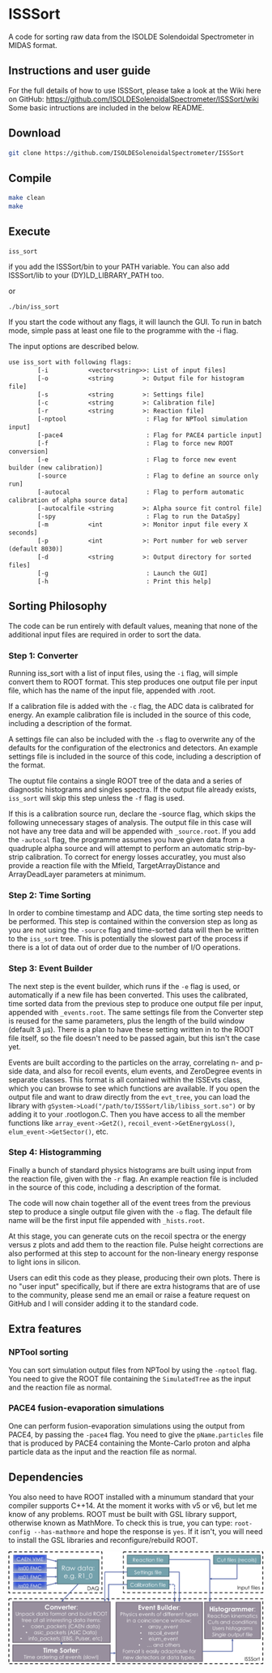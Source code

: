 # ISSSort

A code for sorting raw data from the ISOLDE Solendoidal Spectrometer in MIDAS format.

## Instructions and user guide

For the full details of how to use ISSSort, please take a look at the Wiki here on GitHub: https://github.com/ISOLDESolenoidalSpectrometer/ISSSort/wiki
Some basic intructions are included in the below README.

## Download

```bash
git clone https://github.com/ISOLDESolenoidalSpectrometer/ISSSort
```

## Compile

```bash
make clean
make
```


## Execute

```
iss_sort
```
if you add the ISSSort/bin to your PATH variable. You can also add ISSSort/lib to your (DY)LD_LIBRARY_PATH too.

or
```
./bin/iss_sort
```

If you start the code without any flags, it will launch the GUI. To run in batch mode, simple pass at least one file to the programme with the -i flag.

The input options are described below.

```
use iss_sort with following flags:
        [-i           <vector<string>>: List of input files]
        [-o           <string        >: Output file for histogram file]
        [-s           <string        >: Settings file]
        [-c           <string        >: Calibration file]
        [-r           <string        >: Reaction file]
        [-nptool                      : Flag for NPTool simulation input]
        [-pace4                       : Flag for PACE4 particle input]
        [-f                           : Flag to force new ROOT conversion]
        [-e                           : Flag to force new event builder (new calibration)]
        [-source                      : Flag to define an source only run]
        [-autocal                     : Flag to perform automatic calibration of alpha source data]
        [-autocalfile <string        >: Alpha source fit control file]
        [-spy                         : Flag to run the DataSpy]
        [-m           <int           >: Monitor input file every X seconds]
        [-p           <int           >: Port number for web server (default 8030)]
        [-d           <string        >: Output directory for sorted files]
        [-g                           : Launch the GUI]
        [-h                           : Print this help]
```

## Sorting Philosophy

The code can be run entirely with default values, meaning that none of the additional input files are required in order to sort the data.

### Step 1: Converter
Running iss_sort with a list of input files, using the `-i` flag, will simple convert them to ROOT format.
This step produces one output file per input file, which has the name of the input file, appended with .root.

If a calibration file is added with the `-c` flag, the ADC data is calibrated for energy.
An example calibration file is included in the source of this code, including a description of the format.

A settings file can also be included with the `-s` flag to overwrite any of the defaults for the configuration of the electronics and detectors.
An example settings file is included in the source of this code, including a description of the format.

The ouptut file contains a single ROOT tree of the data and a series of diagnostic histograms and singles spectra.
If the output file already exists, `iss_sort` will skip this step unless the `-f` flag is used.

If this is a calibration source run, declare the -source flag, which skips the following unnecessary stages of analysis.
The output file in this case will not have any tree data and will be appended with `_source.root`.
If you add the `-autocal` flag, the programme assumes you have given data from a quadruple alpha source and will attempt to perform an automatic strip-by-strip calibration.
To correct for energy losses accuratley, you must also provide a reaction file with the Mfield, TargetArrayDistance and ArrayDeadLayer parameters at minimum.

### Step 2: Time Sorting
In order to combine timestamp and ADC data, the time sorting step needs to be performed.
This step is contained within the conversion step as long as you are not using the `-source` flag and time-sorted data will then be written to the `iss_sort` tree.
This is potentially the slowest part of the process if there is a lot of data out of order due to the number of I/O operations.

### Step 3: Event Builder
The next step is the event builder, which runs if the `-e` flag is used, or automatically if a new file has been converted.
This uses the calibrated, time sorted data from the previous step to produce one output file per input, appended with `_events.root`.
The same settings file from the Converter step is reused for the same parameters, plus the length of the build window (default 3 µs).
There is a plan to have these setting written in to the ROOT file itself, so the file doesn't need to be passed again, but this isn't the case yet.

Events are built according to the particles on the array, correlating n- and p-side data, and also for recoil events, elum events, and ZeroDegree events in separate classes.
This format is all contained within the ISSEvts class, which you can browse to see which functions are available.
If you open the output file and want to draw directly from the `evt_tree`, you can load the library with `gSystem->Load("/path/to/ISSSort/lib/libiss_sort.so")` or by adding it to your .rootlogon.C.
Then you have access to all the member functions like `array_event->GetZ()`, `recoil_event->GetEnergyLoss()`, `elum_event->GetSector()`, etc.

### Step 4: Histogramming
Finally a bunch of standard physics histograms are built using input from the reaction file, given with the `-r` flag.
An example reaction file is included in the source of this code, including a description of the format.

The code will now chain together all of the event trees from the previous step to produce a single output file given with the `-o` flag.
The default file name will be the first input file appended with `_hists.root`.

At this stage, you can generate cuts on the recoil spectra or the energy versus z plots and add them to the reaction file.
Pulse height corrections are also performed at this step to account for the non-lineary energy response to light ions in silicon.

Users can edit this code as they please, producing their own plots.
There is no "user input" specifically, but if there are extra histograms that are of use to the community, please send me an email or raise 
a feature request on GitHub and I will consider adding it to the standard code.


## Extra features

### NPTool sorting
You can sort simulation output files from NPTool by using the `-nptool` flag.
You need to give the ROOT file containing the `SimulatedTree` as the input and the reaction file as normal.

### PACE4 fusion-evaporation simulations
One can perform fusion-evaporation simulations using the output from PACE4, by passing the `-pace4` flag.
You need to give the `pName.particles` file that is produced by PACE4 containing the Monte-Carlo proton and alpha particle data as the input and the reaction file as normal.

## Dependencies

You also need to have ROOT installed with a minumum standard that your compiler supports C++14. At the moment it works with v5 or v6, but let me know of any problems.
ROOT must be built with GSL library support, otherwise known as MathMore.
To check this is true, you can type: `root-config --has-mathmore` and hope the response is `yes`.
If it isn't, you will need to install the GSL libraries and reconfigure/rebuild ROOT.


![Schematic for ISSSort](./.schematic_isssort.png)

